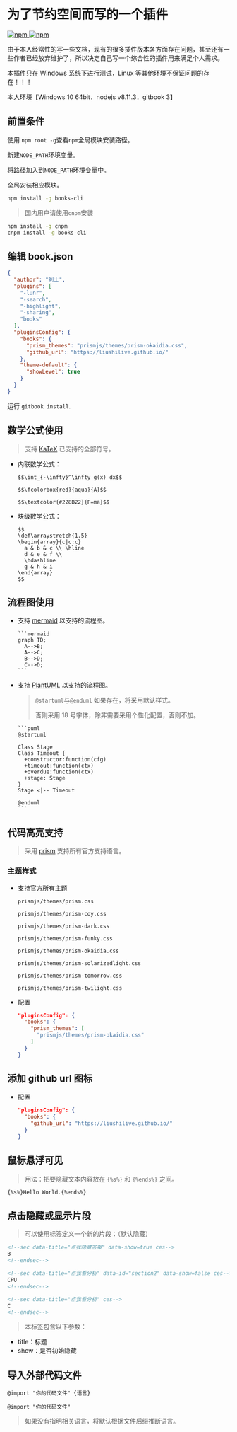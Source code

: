 # 为了节约空间而写的一个插件

[![npm](https://img.shields.io/npm/v/books-cli.svg) ![npm](https://img.shields.io/npm/dt/books-cli.svg)](https://www.npmjs.com/package/books-cli)

由于本人经常性的写一些文档，现有的很多插件版本各方面存在问题，甚至还有一些作者已经放弃维护了，所以决定自己写一个综合性的插件用来满足个人需求。

本插件只在 Windows 系统下进行测试，Linux 等其他环境不保证问题的存在！！！

本人环境【Windows 10 64bit，nodejs v8.11.3，gitbook 3】

## 前置条件

使用 `npm root -g`查看`npm`全局模块安装路径。

新建`NODE_PATH`环境变量。

将路径加入到`NODE_PATH`环境变量中。

全局安装相应模块。

```bash
npm install -g books-cli
```

>国内用户请使用`cnpm`安装

```bash
npm install -g cnpm
cnpm install -g books-cli
```

## 编辑 book.json

```json
{
  "author": "刘士",
  "plugins": [
    "-lunr",
    "-search",
    "-highlight",
    "-sharing",
    "books"
  ],
  "pluginsConfig": {
    "books": {
      "prism_themes": "prismjs/themes/prism-okaidia.css",
      "github_url": "https://liushilive.github.io/"
    },
    "theme-default": {
      "showLevel": true
    }
  }
}
```

运行 `gitbook install`.

## 数学公式使用

>支持 [KaTeX](https://khan.github.io/KaTeX/docs/supported.html) 已支持的全部符号。

* 内联数学公式：

      $$\int_{-\infty}^\infty g(x) dx$$

      $$\fcolorbox{red}{aqua}{A}$$

      $$\textcolor{#228B22}{F=ma}$$

* 块级数学公式：

      $$
      \def\arraystretch{1.5}
      \begin{array}{c|c:c}
        a & b & c \\ \hline
        d & e & f \\
        \hdashline
        g & h & i
      \end{array}
      $$

## 流程图使用

* 支持 [mermaid](https://mermaidjs.github.io/) 以支持的流程图。

      ```mermaid
      graph TD;
        A-->B;
        A-->C;
        B-->D;
        C-->D;
      ```

* 支持 [PlantUML](http://plantuml.com/) 以支持的流程图。

  >`@startuml`与`@enduml` 如果存在，将采用默认样式。
  >
  >否则采用 18 号字体，除非需要采用个性化配置，否则不加。

      ```puml
      @startuml

      Class Stage
      Class Timeout {
        +constructor:function(cfg)
        +timeout:function(ctx)
        +overdue:function(ctx)
        +stage: Stage
      }
      Stage <|-- Timeout

      @enduml
      ```

## 代码高亮支持

>采用 [prism](https://prismjs.com/) 支持所有官方支持语言。

### 主题样式

* 支持官方所有主题

      prismjs/themes/prism.css

      prismjs/themes/prism-coy.css

      prismjs/themes/prism-dark.css

      prismjs/themes/prism-funky.css

      prismjs/themes/prism-okaidia.css

      prismjs/themes/prism-solarizedlight.css

      prismjs/themes/prism-tomorrow.css

      prismjs/themes/prism-twilight.css

* 配置

  ```json
  "pluginsConfig": {
    "books": {
      "prism_themes": [
        "prismjs/themes/prism-okaidia.css"
      ]
    }
  }
  ```

## 添加 github url 图标

* 配置

  ```json
  "pluginsConfig": {
    "books": {
      "github_url": "https://liushilive.github.io/"
    }
  }
  ```

## 鼠标悬浮可见

>用法：把要隐藏文本内容放在 `{%s%}` 和 `{%ends%}` 之间。

    {%s%}Hello World.{%ends%}

## 点击隐藏或显示片段

>可以使用标签定义一个新的片段：（默认隐藏）

```html
<!--sec data-title="点我隐藏答案" data-show=true ces-->
B
<!--endsec-->

<!--sec data-title="点我看分析" data-id="section2" data-show=false ces-->
CPU
<!--endsec-->

<!--sec data-title="点我看分析" ces-->
C
<!--endsec-->
```

>本标签包含以下参数：

* title：标题
* show：是否初始隐藏

## 导入外部代码文件

`@import "你的代码文件" {语言}`

`@import "你的代码文件"`

>如果没有指明相关语言，将默认根据文件后缀推断语言。
